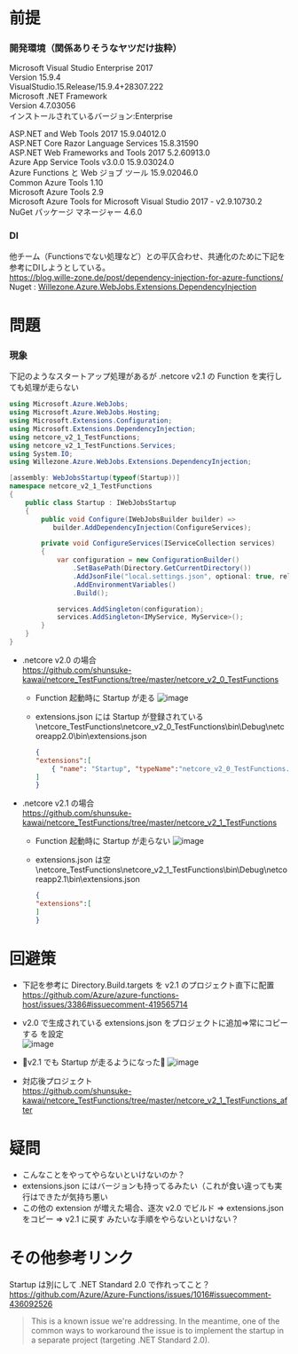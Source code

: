 # 前提
### 開発環境（関係ありそうなヤツだけ抜粋）
Microsoft Visual Studio Enterprise 2017  
Version 15.9.4  
VisualStudio.15.Release/15.9.4+28307.222  
Microsoft .NET Framework  
Version 4.7.03056  
インストールされているバージョン:Enterprise  

ASP.NET and Web Tools 2017   15.9.04012.0  
ASP.NET Core Razor Language Services   15.8.31590  
ASP.NET Web Frameworks and Tools 2017   5.2.60913.0  
Azure App Service Tools v3.0.0   15.9.03024.0  
Azure Functions と Web ジョブ ツール   15.9.02046.0  
Common Azure Tools   1.10  
Microsoft Azure Tools   2.9  
Microsoft Azure Tools for Microsoft Visual Studio 2017 - v2.9.10730.2  
NuGet パッケージ マネージャー   4.6.0  

### DI
他チーム（Functionsでない処理など）との平仄合わせ、共通化のために下記を参考にDIしようとしている。  
https://blog.wille-zone.de/post/dependency-injection-for-azure-functions/  
Nuget : [Willezone.Azure.WebJobs.Extensions.DependencyInjection](https://www.nuget.org/packages/Willezone.Azure.WebJobs.Extensions.DependencyInjection)  

# 問題
### 現象
下記のようなスタートアップ処理があるが .netcore v2.1 の Function を実行しても処理が走らない
```C#
using Microsoft.Azure.WebJobs;
using Microsoft.Azure.WebJobs.Hosting;
using Microsoft.Extensions.Configuration;
using Microsoft.Extensions.DependencyInjection;
using netcore_v2_1_TestFunctions;
using netcore_v2_1_TestFunctions.Services;
using System.IO;
using Willezone.Azure.WebJobs.Extensions.DependencyInjection;

[assembly: WebJobsStartup(typeof(Startup))]
namespace netcore_v2_1_TestFunctions
{
    public class Startup : IWebJobsStartup
    {
        public void Configure(IWebJobsBuilder builder) =>
           builder.AddDependencyInjection(ConfigureServices);

        private void ConfigureServices(IServiceCollection services)
        {
            var configuration = new ConfigurationBuilder()
                .SetBasePath(Directory.GetCurrentDirectory())
                .AddJsonFile("local.settings.json", optional: true, reloadOnChange: true)
                .AddEnvironmentVariables()
                .Build();

            services.AddSingleton(configuration);
            services.AddSingleton<IMyService, MyService>();
        }
    }
}

```

- .netcore v2.0 の場合  
https://github.com/shunsuke-kawai/netcore_TestFunctions/tree/master/netcore_v2_0_TestFunctions
    - Function 起動時に Startup が走る
![image](https://user-images.githubusercontent.com/6369070/50200864-1fcf3c00-039b-11e9-9e13-27e305d3aaad.png)

    - extensions.json には Startup が登録されている   
        \netcore_TestFunctions\netcore_v2_0_TestFunctions\bin\Debug\netcoreapp2.0\bin\extensions.json
        ```json
        {
        "extensions":[
            { "name": "Startup", "typeName":"netcore_v2_0_TestFunctions.Startup, netcore_v2_0_TestFunctions, Version=1.0.0.0, Culture=neutral, PublicKeyToken=null"}
        ]
        }
        ```

- .netcore v2.1 の場合  
https://github.com/shunsuke-kawai/netcore_TestFunctions/tree/master/netcore_v2_1_TestFunctions
    - Function 起動時に Startup が走らない
![image](https://user-images.githubusercontent.com/6369070/50201116-29a56f00-039c-11e9-850c-89757868e0d9.png)

    - extensions.json は空   
        \netcore_TestFunctions\netcore_v2_1_TestFunctions\bin\Debug\netcoreapp2.1\bin\extensions.json
        ```json
        {
        "extensions":[
        ]
        }
        ```

# 回避策
- 下記を参考に Directory.Build.targets を v2.1 のプロジェクト直下に配置  
https://github.com/Azure/azure-functions-host/issues/3386#issuecomment-419565714

- v2.0 で生成されている extensions.json をプロジェクトに追加⇒常にコピーする を設定  
![image](https://user-images.githubusercontent.com/6369070/50201679-5c506700-039e-11e9-9cbc-6f26be04d388.png)

- 🎉v2.1 でも Startup が走るようになった🎉
![image](https://user-images.githubusercontent.com/6369070/50202147-58bddf80-03a0-11e9-98b0-80a9f3280c2e.png)

- 対応後プロジェクト  
https://github.com/shunsuke-kawai/netcore_TestFunctions/tree/master/netcore_v2_1_TestFunctions_after


# 疑問
- こんなことをやってやらないといけないのか？  
- extensions.json にはバージョンも持ってるみたい（これが食い違っても実行はできたが気持ち悪い  
- この他の extension が増えた場合、逐次 v2.0 でビルド ⇒ extensions.json をコピー ⇒ v2.1 に戻す みたいな手順をやらないといけない？  

# その他参考リンク
Startup は別にして .NET Standard 2.0 で作れってこと？  
https://github.com/Azure/Azure-Functions/issues/1016#issuecomment-436092526
> This is a known issue we're addressing. In the meantime, one of the common ways to workaround the issue is to implement the startup in a separate project (targeting .NET Standard 2.0).



